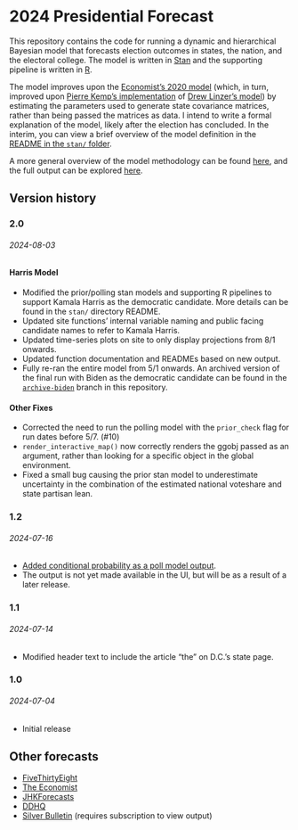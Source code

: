 
# 2024 Presidential Forecast

This repository contains the code for running a dynamic and hierarchical
Bayesian model that forecasts election outcomes in states, the nation,
and the electoral college. The model is written in
[Stan](https://mc-stan.org/) and the supporting pipeline is written in
[R](https://www.r-project.org/).

The model improves upon the [Economist’s 2020
model](https://github.com/TheEconomist/us-potus-model) (which, in turn,
improved upon [Pierre Kemp’s
implementation](https://www.slate.com/features/pkremp_forecast/report.html)
of [Drew Linzer’s
model](https://votamatic.org/wp-content/uploads/2013/07/Linzer-JASA13.pdf))
by estimating the parameters used to generate state covariance matrices,
rather than being passed the matrices as data. I intend to write a
formal explanation of the model, likely after the election has
concluded. In the interim, you can view a brief overview of the model
definition in the [README in the `stan/`
folder](https://github.com/markjrieke/2024-potus/tree/main/stan).

A more general overview of the model methodology can be found
[here](https://www.thedatadiary.net/posts/2024-07-04-forecast-methodology/),
and the full output can be explored
[here](https://www.thedatadiary.net/2024-potus/national).

## Version history

### 2.0

###### 2024-08-03

#### Harris Model

- Modified the prior/polling stan models and supporting R pipelines to
  support Kamala Harris as the democratic candidate. More details can be
  found in the `stan/` directory README.
- Updated site functions’ internal variable naming and public facing
  candidate names to refer to Kamala Harris.
- Updated time-series plots on site to only display projections from 8/1
  onwards.
- Updated function documentation and READMEs based on new output.
- Fully re-ran the entire model from 5/1 onwards. An archived version of
  the final run with Biden as the democratic candidate can be found in
  the
  [`archive-biden`](https://github.com/markjrieke/2024-potus/tree/archive-biden)
  branch in this repository.

#### Other Fixes

- Corrected the need to run the polling model with the `prior_check`
  flag for run dates before 5/7. (#10)
- `render_interactive_map()` now correctly renders the ggobj passed as
  an argument, rather than looking for a specific object in the global
  environment.
- Fixed a small bug causing the prior stan model to underestimate
  uncertainty in the combination of the estimated national voteshare and
  state partisan lean.

### 1.2

###### 2024-07-16

- [Added conditional probability as a poll model
  output](https://github.com/markjrieke/2024-potus/commit/6eee3a3a8d08b6df66f71c3961e049fd91494c79).
- The output is not yet made available in the UI, but will be as a
  result of a later release.

### 1.1

###### 2024-07-14

- Modified header text to include the article “the” on D.C.’s state
  page.

### 1.0

###### 2024-07-04

- Initial release

## Other forecasts

- [FiveThirtyEight](https://projects.fivethirtyeight.com/2024-election-forecast/)
- [The
  Economist](https://www.economist.com/interactive/us-2024-election/prediction-model/president/)
- [JHKForecasts](https://projects.jhkforecasts.com/2024/president/#standard)
- [DDHQ](https://elections2024.thehill.com/forecast/2024/president/)
- [Silver
  Bulletin](https://www.natesilver.net/p/nate-silver-2024-president-election-polls-model)
  (requires subscription to view output)
